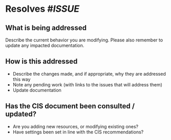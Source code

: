 # Resolves _#ISSUE_

## What is being addressed

Describe the current behavior you are modifying. Please also remember to update any impacted documentation.

## How is this addressed

- Describe the changes made, and if appropriate, why they are addressed this way
- Note any pending work (with links to the issues that will address them)
- Update documentation

## Has the CIS document been consulted / updated?

- Are you adding new resources, or modifying existing ones?
- Have settings been set in line with the CIS recommendations?
